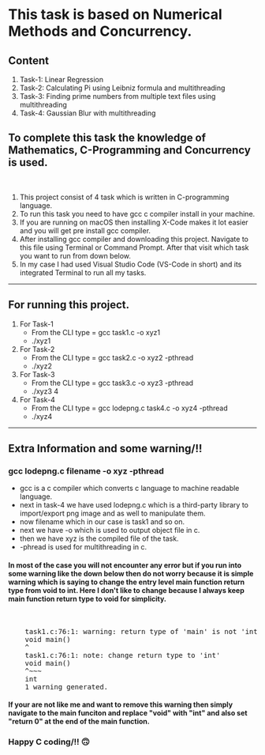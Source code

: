 # This task is based on Numerical Methods and Concurrency.
## Content 
1. Task-1: Linear Regression
2. Task-2: Calculating Pi using Leibniz formula and multithreading
3. Task-3: Finding prime numbers from multiple text files using multithreading
4. Task-4: Gaussian Blur with multithreading   

## To complete this task the knowledge of Mathematics, C-Programming and Concurrency is used.
<br>

1. This project consist of 4 task which is written in C-programming language.
2. To run this task you need to have gcc c compiler install in your machine.
3. If you are running on macOS then installing X-Code makes it lot easier and you will get pre install gcc compiler.
4. After installing gcc compiler and downloading this project. Navigate to this file using Terminal or Command Prompt. After that visit which task you want to run from down below.
5. In my case I had used Visual Studio Code (VS-Code in short) and its integrated Terminal to run all my tasks.
<hr>

## For running this project.
1. For Task-1
    * From the CLI type = gcc task1.c -o xyz1
    * ./xyz1
2. For Task-2
    * From the CLI type = gcc task2.c -o xyz2 -pthread
    * ./xyz2
3. For Task-3
    * From the CLI type = gcc task3.c -o xyz3 -pthread
    * ./xyz3 4
4. For Task-4
    * From the CLI type = gcc lodepng.c task4.c -o xyz4 -pthread
    * ./xyz4

<hr>

## Extra Information and some warning/!!

### <strong> gcc lodepng.c filename -o xyz -pthread </strong>
* gcc is a c compiler which converts c language to machine readable language.
* next in task-4 we have used lodepng.c which is a third-party library to import/export png image and as well to manipulate them.
* now filename which in our case is task1 and so on.
* next we have -o which is used to output object file in c.
* then we have xyz is the compiled file of the task. 
* -phread is used for multithreading in c.

#### In most of the case you will not encounter any error but if you run into some warning like the down below then do not worry because it is simple warning which is saying to change the entry level main function return type from void to int. Here I don't like to change because I always keep main function return type to void for simplicity.
<br>
<pre>
    task1.c:76:1: warning: return type of 'main' is not 'int' [-Wmain-return-type]
    void main()
    ^
    task1.c:76:1: note: change return type to 'int'
    void main()
    ^~~~
    int
    1 warning generated.
</pre>

#### If your are not like me and want to remove this warning then simply navigate to the main funciton and replace "void" with "int" and also set "return 0" at the end of the main function.

### Happy C coding/!! 🙃

